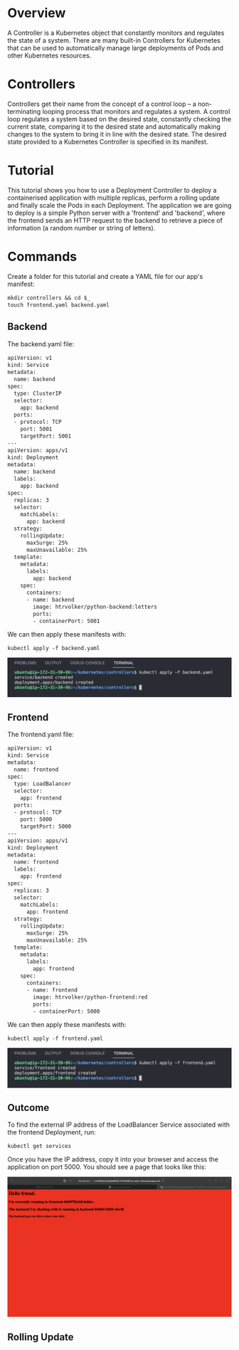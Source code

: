 # Overview 
A Controller is a Kubernetes object that constantly monitors and regulates the state of a system. There are many built-in Controllers for Kubernetes that can be used to automatically manage large deployments of Pods and other Kubernetes resources.

# Controllers 
Controllers get their name from the concept of a control loop – a non-terminating looping process that monitors and regulates a system. A control loop regulates a system based on the desired state, constantly checking the current state, comparing it to the desired state and automatically making changes to the system to bring it in line with the desired state. The desired state provided to a Kubernetes Controller is specified in its manifest. 

# Tutorial 
This tutorial shows you how to use a Deployment Controller to deploy a containerised application with multiple replicas, perform a rolling update and finally scale the Pods in each Deployment. The application we are going to deploy is a simple Python server with a 'frontend' and 'backend', where the frontend sends an HTTP request to the backend to retrieve a piece of information (a random number or string of letters).

# Commands 
Create a folder for this tutorial and create a YAML file for our app's manifest:
```
mkdir controllers && cd $_
touch frontend.yaml backend.yaml
```

## Backend
The backend.yaml file: 
```
apiVersion: v1
kind: Service
metadata:
  name: backend
spec:
  type: ClusterIP
  selector:
    app: backend
  ports:
  - protocol: TCP
    port: 5001
    targetPort: 5001
---
apiVersion: apps/v1
kind: Deployment
metadata:
  name: backend
  labels:
    app: backend
spec:
  replicas: 3
  selector:
    matchLabels:
      app: backend
  strategy:
    rollingUpdate:
      maxSurge: 25%
      maxUnavailable: 25%
  template:
    metadata:
      labels:
        app: backend
    spec:
      containers:
      - name: backend
        image: htrvolker/python-backend:letters
        ports:
        - containerPort: 5001
```

We can then apply these manifests with:
```
kubectl apply -f backend.yaml
```

<p align="center">
    <img src="https://github.com/Adamcoakley/kubernetes/blob/main/controllers/apply-backend.png?raw=true">
</p>

## Frontend 
The frontend.yaml file: 
```
apiVersion: v1
kind: Service
metadata:
  name: frontend
spec:
  type: LoadBalancer
  selector:
    app: frontend
  ports:
  - protocol: TCP
    port: 5000
    targetPort: 5000
---
apiVersion: apps/v1
kind: Deployment
metadata:
  name: frontend
  labels:
    app: frontend
spec:
  replicas: 3
  selector:
    matchLabels:
      app: frontend
  strategy:
    rollingUpdate:
      maxSurge: 25%
      maxUnavailable: 25%
  template:
    metadata:
      labels:
        app: frontend
    spec:
      containers:
      - name: frontend
        image: htrvolker/python-frontend:red
        ports:
        - containerPort: 5000
```

We can then apply these manifests with:
```
kubectl apply -f frontend.yaml
```

<p align="center">
    <img src="https://github.com/Adamcoakley/kubernetes/blob/main/controllers/apply-frontend.png?raw=true">
</p>

## Outcome
To find the external IP address of the LoadBalancer Service associated with the frontend Deployment, run:
```
kubectl get services
```

Once you have the IP address, copy it into your browser and access the application on port 5000. You should see a page that looks like this:

<p align="center">
    <img src="https://github.com/Adamcoakley/kubernetes/blob/main/controllers/browser.png?raw=true">
</p>

## Rolling Update